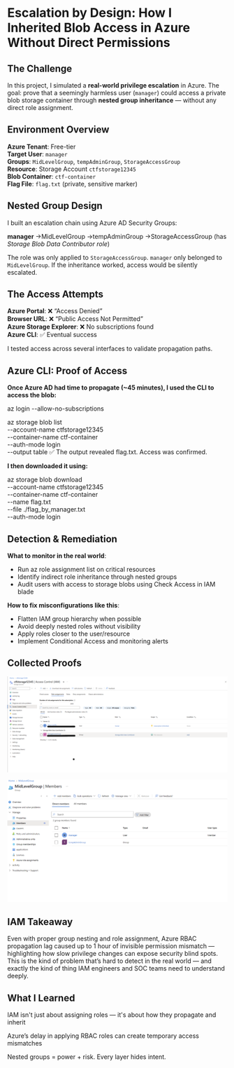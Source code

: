 
# Escalation by Design: How I Inherited Blob Access in Azure Without Direct Permissions

## The Challenge

In this project, I simulated a **real-world privilege escalation** in Azure. The goal: prove that a seemingly harmless user (`manager`) could access a private blob storage container through **nested group inheritance** — without any direct role assignment.

## Environment Overview

**Azure Tenant**: Free-tier  
**Target User**: `manager`  
**Groups**: `MidLevelGroup`, `tempAdminGroup`, `StorageAccessGroup`  
**Resource**: Storage Account `ctfstorage12345`  
**Blob Container**: `ctf-container`  
**Flag File**: `flag.txt` (private, sensitive marker)

## Nested Group Design

I built an escalation chain using Azure AD Security Groups:

**manager**
->MidLevelGroup
  ->tempAdminGroup
      ->StorageAccessGroup (has *Storage Blob Data Contributor role*)

The role was only applied to `StorageAccessGroup`. `manager` only belonged to `MidLevelGroup`. If the inheritance worked, access would be silently escalated.

## The Access Attempts

**Azure Portal**: ❌ “Access Denied”  
**Browser URL**: ❌ “Public Access Not Permitted”  
**Azure Storage Explorer**: ❌ No subscriptions found  
**Azure CLI**: ✅ Eventual success

I tested access across several interfaces to validate propagation paths.

## Azure CLI: Proof of Access

**Once Azure AD had time to propagate (~45 minutes), I used the CLI to access the blob:**

az login --allow-no-subscriptions

az storage blob list \
  --account-name ctfstorage12345 \
  --container-name ctf-container \
  --auth-mode login \
  --output table
✅ The output revealed flag.txt. Access was confirmed.

**I then downloaded it using:**

az storage blob download \
  --account-name ctfstorage12345 \
  --container-name ctf-container \
  --name flag.txt \
  --file ./flag_by_manager.txt \
  --auth-mode login

## Detection & Remediation

**What to monitor in the real world**:

- Run az role assignment list on critical resources
- Identify indirect role inheritance through nested groups
- Audit users with access to storage blobs using Check Access in IAM blade

**How to fix misconfigurations like this**:

- Flatten IAM group hierarchy when possible
- Avoid deeply nested roles without visibility
- Apply roles closer to the user/resource
- Implement Conditional Access and monitoring alerts

## Collected Proofs
![ctf storage](ctfstorage.PNG)

![Mid Level Group](MidLevelGroup.png)


## IAM Takeaway
Even with proper group nesting and role assignment, Azure RBAC propagation lag caused up to 1 hour of invisible permission mismatch — highlighting how slow privilege changes can expose security blind spots.
This is the kind of problem that’s hard to detect in the real world — and exactly the kind of thing IAM engineers and SOC teams need to understand deeply.

## What I Learned
IAM isn't just about assigning roles — it's about how they propagate and inherit

Azure’s delay in applying RBAC roles can create temporary access mismatches

Nested groups = power + risk. Every layer hides intent.







